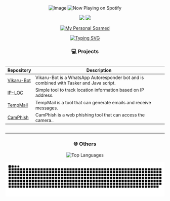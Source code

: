 <meta name="viewport" content="width=device-width, initial-scale=1.0">

<div align="center">
  <img alt="Image" style="max-width: 100%; height: auto;" src="https://files.catbox.moe/8mvnpf.jpg"

<a href="https://open.spotify.com/playlist/5iPjgCLzMr8r5VYmUOV6tp?si=o7CcYcPUTEuQ6meL3ULv7A&pi=Z9k4J5XKQYuHV">
  <img style="max-width: 100%; height: auto;" src="https://spotify-github-profile.kittinanx.com/api/view?uid=31jlxsrwpbteh2m34d5pacfgihfa&cover_image=true&theme=novatorem&show_offline=false&background_color=121212&interchange=true&bar_color=53b14f&bar_color_cover=true" alt="Now Playing on Spotify"></a>

<p align="center">
  <img src="https://img.shields.io/github/followers/dcodemaxz?style=social" />
  <img src="https://img.shields.io/github/stars/dcodemaxz?style=social" /></p>
  
<p align="center">
  <a href="https://linktr.ee/dcodemaxz">
  <img alt="My Personal Sosmed" style="max-width: 100%; height: auto;" src="https://komarev.com/ghpvc/?username=dcodemaxz&label=Tap%20Here%20|%20Profile%20View&message=Sosmed&color=20883D&style=flat&logo=amp&logoColor=ffffff&labelColor=334155" /></a></p>
  
<a href="https://git.io/typing-svg"><img style="max-width: 100%; height: auto;" src="https://readme-typing-svg.demolab.com?font=Fira+Code&duration=1000&pause=1000&color=0095BB&center=true&width=435&lines=Eating+%F0%9F%8D%9B;Working+%F0%9F%92%BC;Learning+%F0%9F%93%9A;Gaming+%F0%9F%8E%AE;Coding+%F0%9F%91%A8%F0%9F%8F%BB%E2%80%8D%F0%9F%92%BB;Sleeping+%F0%9F%98%B4" alt="Typing SVG" /></a>

<h3 id="projects">💻 Projects</h3>
<div style="overflow-x: auto;">
  <table style="width: 100%; border-collapse: collapse;">
    <thead>
      <tr>
        <th>Repository</th>
        <th>Description</th>
      </tr>
    </thead>
    <tbody>
      <tr>
        <td><a href="https://github.com/dcodemaxz/vikaru-menu">Vikaru-Bot</a></td>
        <td>Vikaru-Bot is a WhatsApp Autoresponder bot and is combined with Tasker and Java script.</td>
      </tr>
      <tr>
        <td><a href="https://github.com/dcodemaxz/IP-LOC">IP-LOC</a></td>
        <td>Simple tool to track location information based on IP address.</td>
      </tr>
      <tr>
        <td><a href="https://github.com/dcodemaxz/TempMail">TempMail</a></td>
        <td>TempMail is a tool that can generate emails and receive messages.</td>
      </tr>
      <tr>
        <td><a href="https://github.com/dcodemaxz/CamPhish">CamPhish</a></td>
        <td>CamPhish is a web phishing tool that can access the camera..</td>
      </tr>
    </tbody>
  </table>
</div>

---

<h3>🌐 Others</h3>

<p align="center">
  <img style="max-width: 100%; height: auto;" src="https://github-readme-stats.vercel.app/api/top-langs/?username=dcodemaxz&layout=compact&theme=tokyonight" width="400px" alt="Top Languages" /></p>

<picture>
  <source
    media="(prefers-color-scheme: dark)"
    srcset="https://raw.githubusercontent.com/platane/snk/output/github-contribution-grid-snake-dark.svg" />
  <source
    media="(prefers-color-scheme: light)"
    srcset="https://raw.githubusercontent.com/platane/snk/output/github-contribution-grid-snake.svg" />
  <img
    alt="github contribution grid snake animation"
    style="max-width: 100%; height: auto;"
    src="https://raw.githubusercontent.com/platane/snk/output/github-contribution-grid-snake.svg" />
</picture>

</div>
